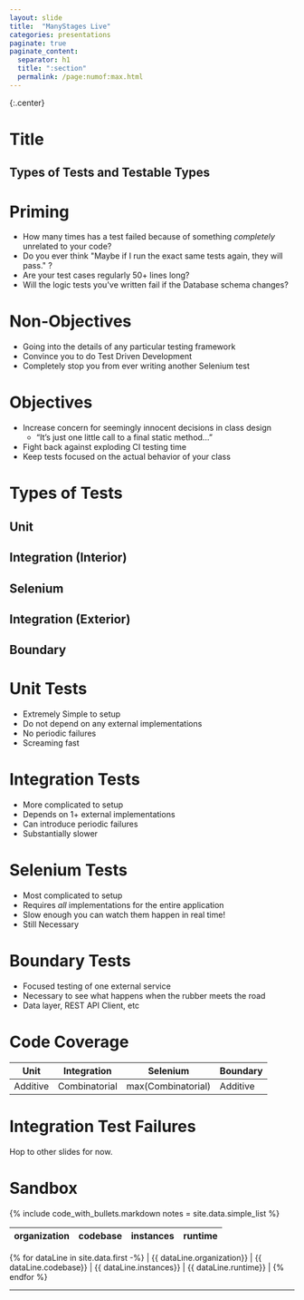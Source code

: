 ```yaml
---
layout: slide
title:  "ManyStages Live"
categories: presentations
paginate: true
paginate_content:
  separator: h1
  title: ":section"
  permalink: /page:numof:max.html
---
```


{:.center}
# Title
## Types of Tests and Testable Types


# Priming
* How many times has a test failed because of something *completely* unrelated to your code?
* Do you ever think "Maybe if I run the exact same tests again, they will pass." ?
* Are your test cases regularly 50+ lines long?
* Will the logic tests you've written fail if the Database schema changes?


# Non-Objectives
* Going into the details of any particular testing framework
* Convince you to do Test Driven Development
* Completely stop you from ever writing another Selenium test


# Objectives
* Increase concern for seemingly innocent decisions in class design
    * “It’s just one little call to a final static method...”
* Fight back against exploding CI testing time
* Keep tests focused on the actual behavior of your class

# Types of Tests
## Unit

## Integration (Interior)

## Selenium

## Integration (Exterior)

## Boundary


# Unit Tests

* Extremely Simple to setup
* Do not depend on any external implementations
* No periodic failures
* Screaming fast

# Integration Tests

* More complicated to setup
* Depends on 1+ external implementations
* Can introduce periodic failures
* Substantially slower

# Selenium Tests

* Most complicated to setup
* Requires *all* implementations for the entire application
* Slow enough you can watch them happen in real time!
* Still Necessary

# Boundary Tests

* Focused testing of one external service
* Necessary to see what happens when the rubber meets the road
* Data layer, REST API Client, etc

# Code Coverage

| Unit | Integration | Selenium | Boundary |
|-------|--------|---------|--------|
| Additive | Combinatorial | max(Combinatorial) | Additive


# Integration Test Failures

Hop to other slides for now.


# Sandbox
{% include code_with_bullets.markdown notes = site.data.simple_list  %}

|organization | codebase | instances | runtime |
|-------|--------|---------|--------|
{% for dataLine in site.data.first -%}
| {{ dataLine.organization}} | {{ dataLine.codebase}} | {{ dataLine.instances}} | {{ dataLine.runtime}} |
{% endfor %}


---
